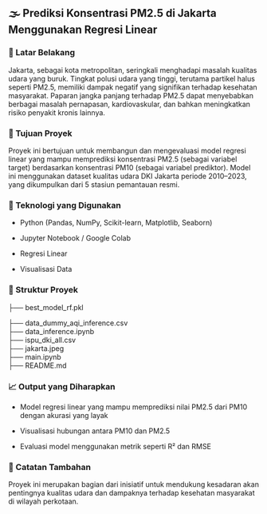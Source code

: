 <h2>🌫️ Prediksi Konsentrasi PM2.5 di Jakarta Menggunakan Regresi Linear</h2>
<h3>📌 Latar Belakang</h3>
<p>Jakarta, sebagai kota metropolitan, seringkali menghadapi masalah kualitas udara yang buruk. Tingkat polusi udara yang tinggi, terutama partikel halus seperti PM2.5, memiliki dampak negatif yang signifikan terhadap kesehatan masyarakat.
  Paparan jangka panjang terhadap PM2.5 dapat menyebabkan berbagai masalah pernapasan, kardiovaskular, dan bahkan meningkatkan risiko penyakit kronis lainnya.</p>

<h3>🎯 Tujuan Proyek</h3>
<p>Proyek ini bertujuan untuk membangun dan mengevaluasi model regresi linear yang mampu memprediksi konsentrasi PM2.5 (sebagai variabel target) berdasarkan konsentrasi PM10 (sebagai variabel prediktor).
Model ini menggunakan dataset kualitas udara DKI Jakarta periode 2010–2023, yang dikumpulkan dari 5 stasiun pemantauan resmi.</p>

<h3>🧰 Teknologi yang Digunakan</h3>

- Python (Pandas, NumPy, Scikit-learn, Matplotlib, Seaborn)

- Jupyter Notebook / Google Colab

- Regresi Linear

- Visualisasi Data

<h3>📁 Struktur Proyek</h3>
├── best_model_rf.pkl

├── data_dummy_aqi_inference.csv</br>
├── data_inference.ipynb</br>
├── ispu_dki_all.csv</br>
├── jakarta.jpeg</br>
├── main.ipynb</br>
├── README.md            

<h3>📈 Output yang Diharapkan</h3>

- Model regresi linear yang mampu memprediksi nilai PM2.5 dari PM10 dengan akurasi yang layak

- Visualisasi hubungan antara PM10 dan PM2.5

- Evaluasi model menggunakan metrik seperti R² dan RMSE

<h3>📌 Catatan Tambahan</h3>
<p>Proyek ini merupakan bagian dari inisiatif untuk mendukung kesadaran akan pentingnya kualitas udara dan dampaknya terhadap kesehatan masyarakat di wilayah perkotaan.</p>
